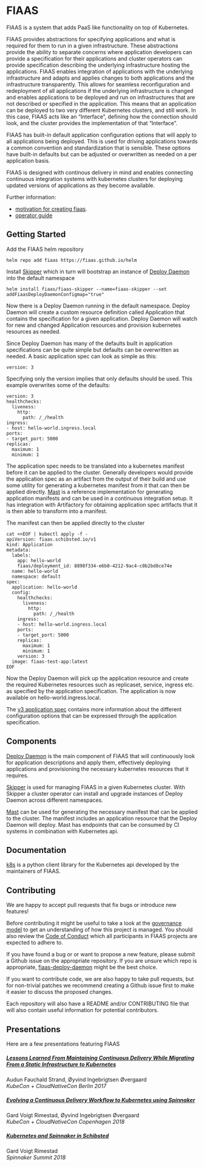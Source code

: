 # FIAAS

FIAAS is a system that adds PaaS like functionality on top of Kubernetes.

FIAAS provides abstractions for specifying applications and what is required for
them to run in a given infrastructure.  These abstractions provide the ability
to separate concerns where application developers can provide a specification
for their applications and cluster operators can provide specification
describing the underlying infrastructure hosting the applications. FIAAS enables
integration of applications with the underlying infrastructure and adapts and
applies changes to both applications and the infrastructure transparently. This
allows for seamless reconfiguration and redeployment of all applications if the
underlying infrastructure is changed and enables applications to be deployed and
run on infrastructures that are not described or specified in the application.
This means that an application can be deployed to two very different Kubernetes
clusters, and still work. In this case, FIAAS acts like an “Interface”, defining
how the connection should look, and the cluster provides the implementation of
that “Interface”.

FIAAS has built-in default application configuration options that will apply to
all applications being deployed. This is used for driving applications
towards a common convention and standardization that is sensible. These options
have built-in defaults but can be adjusted or overwritten as needed on a per
application basis.

FIAAS is designed with continous delivery in mind and enables connecting
continuous integration systems with kubernetes clusters for deploying updated
versions of applications as they become available.

Further information:

* [motivation for creating fiaas](https://github.com/fiaas/fiaas-deploy-daemon/blob/master/docs/fiaas.md).
* [operator guide](https://github.com/fiaas/fiaas-deploy-daemon/blob/master/docs/operator_guide.md)

## Getting Started

Add the FIAAS helm repository

```
helm repo add fiaas https://fiaas.github.io/helm
```

Install [Skipper](https://github.com/fiaas/skipper) which in turn will
bootstrap an instance of [Deploy
Daemon](https://github.com/fiaas/fiaas-deploy-daemon) into
the default namespace

```
helm install fiaas/fiaas-skipper --name=fiaas-skipper --set addFiaasDeployDaemonConfigmap="true"
```

Now there is a Deploy Daemon running in the default namespace.
Deploy Daemon will create a custom resource definition called Application that
contains the specification for a given application.
Deploy Daemon will watch for new and changed Application resources and
provision kubernetes resources as needed.

Since Deploy Daemon has many of the defaults built in application
specifications can be quite simple but defaults can be overwritten as needed. A
basic application spec can look as simple as this:

```
version: 3
```

Specifying only the version implies that only defaults should be used. This
example overwrites some of the defaults:

```
version: 3
healthchecks:
  liveness:
    http:
      path: /_/health
ingress:
- host: hello-world.ingress.local
ports:
- target_port: 5000
replicas:
  maximum: 1
  minimum: 1
```

The application spec needs to be translated into a kubernetes manifest before
it can be applied to the cluster. Generally developers would provide the
application spec as an artifact from the output of their build and use some
utility for generating a kubernetes manifest from it that can then be applied
directly. [Mast](https://github.com/fiaas/mast) is a reference implementation
for generating application manifests and can be used in a continuous
integration setup. It has integration with Artifactory for obtaining
application spec artifacts that it is then able to transform into a manifest.

The manifest can then be applied directly to the cluster

```
cat <<EOF | kubectl apply -f -
apiVersion: fiaas.schibsted.io/v1
kind: Application
metadata:
  labels:
    app: hello-world
    fiaas/deployment_id: 8898f334-e6b0-4212-9ac4-c0b2bd8ce74e
  name: hello-world
  namespace: default
spec:
  application: hello-world
  config:
    healthchecks:
      liveness:
        http:
          path: /_/health
    ingress:
    - host: hello-world.ingress.local
    ports:
    - target_port: 5000
    replicas:
      maximum: 1
      minimum: 1
    version: 3
  image: fiaas-test-app:latest
EOF
```

Now the Deploy Daemon will pick up the application resource and create the
required Kubernetes resources such as replicaset, service, ingress etc. as
specified by the application specification. The application is now available on
hello-world.ingress.local.

The [v3 application
spec](https://github.com/fiaas/fiaas-deploy-daemon/blob/master/docs/v3_spec.md)
contains more information about the different configuration options that can be
expressed through the application specification.

## Components

[Deploy Daemon](https://github.com/fiaas/fiaas-deploy-daemon) is the main
component of FIAAS that will continuously look for application descriptions and
apply them, effectively deploying applications and provisioning the necessary
kubernetes resources that it requires.

[Skipper](https://github.com/fiaas/skipper) is used for managing FIAAS in a
given Kubernetes cluster. With Skipper a cluster operator can install and
upgrade instances of Deploy Daemon across different namespaces.

[Mast](https://github.com/fiaas/mast) can be used for generating the necessary
manifest that can be applied to the cluster. The manifest includes an
application resource that the Deploy Daemon will deploy. Mast has endpoints that
can be consumed by CI systems in combination with Kubernetes api.

## Documentation

[k8s](https://k8s.readthedocs.org/en/latest/) is a python client library for the
Kubernetes api developed by the maintainers of FIAAS.

## Contributing

We are happy to accept pull requests that fix bugs or introduce new features!

Before contributing it might be useful to take a look at the [governance
model](https://github.com/fiaas/governance/blob/master/governance_model.md) to get an understanding of how this
project is managed. You should also review the [Code of
Conduct](https://github.com/fiaas/governance/blob/master/code_of_conduct.md) which all participants in FIAAS projects
are expected to adhere to.

If you have found a bug or or want to propose a new feature, please submit a Github issue on the appropriate
repository. If you are unsure which repo is appropriate,
[fiaas-deploy-daemon](https://github.com/fiaas/fiaas-deploy-daemon) might be the best choice.

If you want to contribute code, we are also happy to take pull requests, but for  non-trivial patches we recommend
creating a Github issue first to make it easier to discuss the proposed changes.

Each repository will also have a README and/or CONTRIBUTING file that will also contain useful information for
potential contributors.

## Presentations

Here are a few presentations featuring FIAAS

##### [Lessons Learned From Maintaining Continuous Delivery While Migrating From a Static Infrastructure to Kubernetes](https://www.youtube.com/watch?v=UJneVIAv9rc)

Audun Fauchald Strand, Øyvind Ingebrigtsen Øvergaard<br/>
*KubeCon + CloudNativeCon Berlin 2017*

##### [Evolving a Continuous Delivery Workflow to Kubernetes using Spinnaker](https://www.youtube.com/watch?v=cen3dULhE1E)

Gard Voigt Rimestad, Øyvind Ingebrigtsen Øvergaard<br/>
*KubeCon + CloudNativeCon Copenhagen 2018*

##### [Kubernetes and Spinnaker in Schibsted](https://www.youtube.com/watch?v=znYmjsJCSzk)

Gard Voigt Rimestad<br/>
*Spinnaker Summit 2018*
